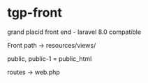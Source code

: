 # tgp-front
grand placid front end - laravel 8.0 compatible


Front path -> resources/views/

public, public-1  = public_html

routes -> web.php
